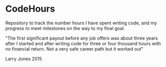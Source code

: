 # CodeHours
Repository to track the number hours I have spent writing code, and my progress to meet milestones on the way to my final goal. 

"The first significant payout before any job offers was about three years 
 after I started and after writing code for three or four thousand hours
 with no financial return. Not a very safe career path but it worked out"
 
 Larry Jones 
 2015
